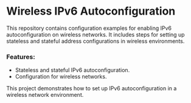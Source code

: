 # Wireless IPv6 Autoconfiguration

This repository contains configuration examples for enabling IPv6 autoconfiguration on wireless networks. It includes steps for setting up stateless and stateful address configurations in wireless environments.

### Features:
- Stateless and stateful IPv6 autoconfiguration.
- Configuration for wireless networks.

This project demonstrates how to set up IPv6 autoconfiguration in a wireless network environment.

